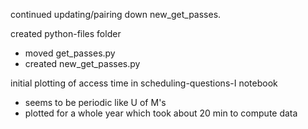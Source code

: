 continued updating/pairing down new_get_passes.

created python-files folder 
- moved get_passes.py
- created new_get_passes.py


initial plotting of access time in scheduling-questions-I notebook
- seems to be periodic like U of M's
- plotted for a whole year which took about 20 min to compute data
